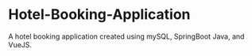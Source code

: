 # Hotel-Booking-Application
A hotel booking application created using mySQL, SpringBoot Java, and VueJS. 
